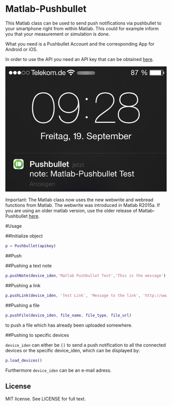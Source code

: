 Matlab-Pushbullet
=============

This Matlab class can be used to send push notifications via pushbullet to your smartphone right from within Matlab. 
This could for example inform you that your measurement or simulation is done.

What you need is a Pushbullet Account and the corresponding App for Android or iOS.

In order to use the API you need an API key that can be obtained
[here](https://www.pushbullet.com/account). 

![Matlab Pushbullet Notification on iPhone](matlab-pushbullet-ios.png)

Important: The Matlab class now uses the new webwrite and webread functions from Matlab. The webwrite was introduced in Matlab R2015a. If you are using an older matlab version, use the older release of Matlab-Pushbullet [here](https://github.com/jensb89/Matlab-Pushbullet/releases/).

#Usage


##Initialize object


```matlab
p = Pushbullet(apikey)
```


##Push


##Pushing a text note

```matlab
p.pushNote(device_iden,'Matlab Pushbullet Test','This is the message')
```

##Pushing a link

```matlab
p.pushLink(device_iden, 'Test Link', 'Message to the link', 'http://www.github.com')
```

##Pushing a file

```matlab
p.pushFile(device_iden, file_name, file_type, file_url) 
```
to push a file which has already been uploaded somewhere.

##Pushing to specific devices

`device_iden` can either be `[]` to send a push notification to all the connected devices or the specific device_iden, which can be displayed by:

```matlab
p.load_devices()
```

Furthermore `device_iden` can be an e-mail adress.


License
-------

MIT license. See LICENSE for full text.